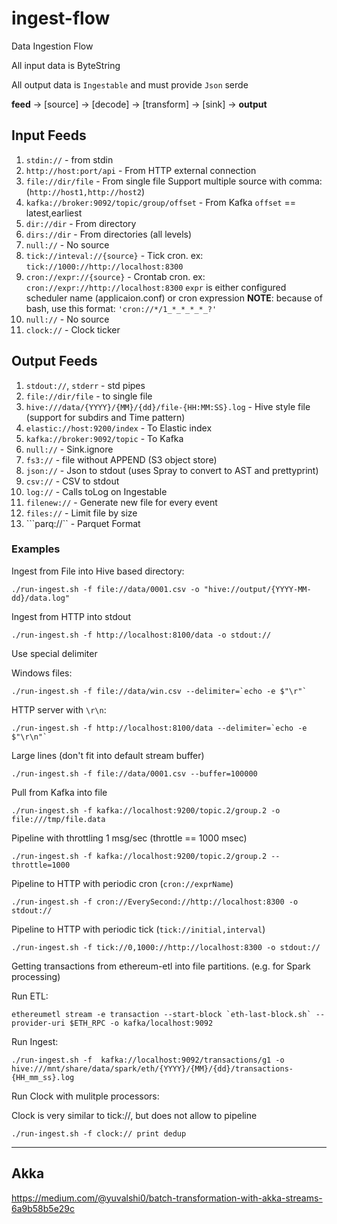 # ingest-flow

Data Ingestion Flow 

All input data is ByteString

All output data is `Ingestable` and must provide `Json` serde

__feed__ -> [source] -> [decode] -> [transform] -> [sink] -> __output__

## Input Feeds

1. ```stdin://```                               - from stdin
2. ```http://host:port/api```                   - From HTTP external connection
3. ```file://dir/file```                        - From single file
                                                  Support multiple source with comma: (`http://host1,http://host2`)
4. ```kafka://broker:9092/topic/group/offset``` - From Kafka `offset` == latest,earliest
5. ```dir://dir```                              - From directory 
6. ```dirs://dir```                             - From directories (all levels)
7. ```null://```                                - No source
8. ```tick://inteval://{source}```              - Tick cron. ex: `tick://1000://http://localhost:8300`
8. ```cron://expr://{source}```                 - Crontab cron. ex: `cron://expr://http://localhost:8300`
                                                  `expr` is either configured scheduler name (applicaion.conf) or cron expression
                                                  __NOTE__: because of bash, use this format: `'cron://*/1_*_*_*_*_?'`
9. ```null://```                                - No source
10. ```clock://```                              - Clock ticker

## Output Feeds

1. ```stdout://```, ```stderr```                             - std pipes
2. ```file://dir/file```                                     - to single file
3. ```hive:///data/{YYYY}/{MM}/{dd}/file-{HH:MM:SS}.log```   - Hive style file (support for subdirs and Time pattern)
4. ```elastic://host:9200/index```                           - To Elastic index
5. ```kafka://broker:9092/topic```                           - To Kafka
6. ```null://```                                             - Sink.ignore
7. ```fs3://```                                              - file without APPEND (S3 object store)
8. ```json://```                                             - Json to stdout (uses Spray to convert to AST and prettyprint)
9. ```csv://```                                              - CSV to stdout
10. ```log://```                                             - Calls toLog on Ingestable
11. ```filenew://```                                         - Generate new file for every event
12. ```files://```                                           - Limit file by size
13. ```parq://``                                             - Parquet Format


### Examples

Ingest from File into Hive based directory:

```
./run-ingest.sh -f file://data/0001.csv -o "hive://output/{YYYY-MM-dd}/data.log"
```

Ingest from HTTP into stdout

```
./run-ingest.sh -f http://localhost:8100/data -o stdout://
```

Use special delimiter

Windows files:
```
./run-ingest.sh -f file://data/win.csv --delimiter=`echo -e $"\r"`
```

HTTP server with `\r\n`:
```
./run-ingest.sh -f http://localhost:8100/data --delimiter=`echo -e $"\r\n"`
```

Large lines (don't fit into default stream buffer)

```
./run-ingest.sh -f file://data/0001.csv --buffer=100000
```

Pull from Kafka into file

```
./run-ingest.sh -f kafka://localhost:9200/topic.2/group.2 -o file:///tmp/file.data
```

Pipeline with throttling 1 msg/sec (throttle == 1000 msec)
```
./run-ingest.sh -f kafka://localhost:9200/topic.2/group.2 --throttle=1000
```

Pipeline to HTTP with periodic cron (`cron://exprName`)
```
./run-ingest.sh -f cron://EverySecond://http://localhost:8300 -o stdout://
```

Pipeline to HTTP with periodic tick (`tick://initial,interval`)

```
./run-ingest.sh -f tick://0,1000://http://localhost:8300 -o stdout://
```


Getting transactions from ethereum-etl into file partitions. (e.g. for Spark processing)

Run ETL:
```
ethereumetl stream -e transaction --start-block `eth-last-block.sh` --provider-uri $ETH_RPC -o kafka/localhost:9092
```

Run Ingest:
```
./run-ingest.sh -f  kafka://localhost:9092/transactions/g1 -o hive:///mnt/share/data/spark/eth/{YYYY}/{MM}/{dd}/transactions-{HH_mm_ss}.log
```

Run Clock with mulitple processors:

Clock is very similar to tick://, but does not allow to pipeline

```
./run-ingest.sh -f clock:// print dedup
```

---

## Akka

https://medium.com/@yuvalshi0/batch-transformation-with-akka-streams-6a9b58b5e29c
